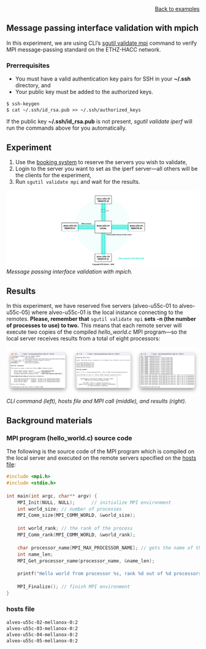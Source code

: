 <div id="readme" class="Box-body readme blob js-code-block-container">
<article class="markdown-body entry-content p-3 p-md-6" itemprop="text">
<p align="right">
<a href="https://github.com/fpgasystems/sgrt/blob/main/examples.md#examples">Back to examples</a>
</p>

# Message passing interface validation with mpich
In this experiment, we are using CLI’s [sgutil validate mpi](../cli/manual/sgutil-validate-mpi.md#sgutil-validate-mpi) command to verify MPI message-passing standard on the ETHZ-HACC network.

### Prerrequisites
* You must have a valid authentication key pairs for SSH in your **~/.ssh** directory, and
* Your public key must be added to the authorized keys. 

```
$ ssh-keygen
$ cat ~/.ssh/id_rsa.pub >> ~/.ssh/authorized_keys
```

If the public key **~/.ssh/id_rsa.pub** is not present, *sgutil validate iperf* will run the commands above for you automatically.

## Experiment
1. Use the [booking system](https://alveo-booking.ethz.ch/login.php) to reserve the servers you wish to validate,
2. Login to the server you want to set as the iperf server—all others will be the clients for the experiment,
3. Run ```sgutil validate mpi``` and wait for the results.

![Message passing interface validation with mpich.](./sgutil-validate-mpi.png "Message passing interface validation with mpich.")
*Message passing interface validation with mpich.*

## Results
In this experiment, we have reserved five servers (alveo-u55c-01 to alveo-u55c-05) where alveo-u55c-01 is the local instance connecting to the remotes. **Please, remember that** ```sgutil validate mpi``` **sets -n (the number of processes to use) to two.** This means that each remote server will execute two copies of the compiled *hello_world.c* MPI program—so the local server receives results from a total of eight processors:

![CLI command (left), hosts file and MPI call (middle), and results (right).](./sgutil-validate-mpi-results.png "CLI command (left), hosts file and MPI call (middle), and results (right).")
*CLI command (left), hosts file and MPI call (middle), and results (right).*

## Background materials

### MPI program (hello_world.c) source code
The following is the source code of the MPI program which is compiled on the local server and executed on the remote servers specified on the [hosts file](#hosts-file):

```c
#include <mpi.h>
#include <stdio.h>

int main(int argc, char** argv) {
	MPI_Init(NULL, NULL);      // initialize MPI environment
	int world_size; // number of processes
	MPI_Comm_size(MPI_COMM_WORLD, &world_size);

	int world_rank; // the rank of the process
	MPI_Comm_rank(MPI_COMM_WORLD, &world_rank);

	char processor_name[MPI_MAX_PROCESSOR_NAME]; // gets the name of the processor
	int name_len;
	MPI_Get_processor_name(processor_name, &name_len);

	printf("Hello world from processor %s, rank %d out of %d processors\n", processor_name, world_rank, world_size);

	MPI_Finalize(); // finish MPI environment
}
```

### hosts file
```
alveo-u55c-02-mellanox-0:2
alveo-u55c-03-mellanox-0:2
alveo-u55c-04-mellanox-0:2
alveo-u55c-05-mellanox-0:2
```